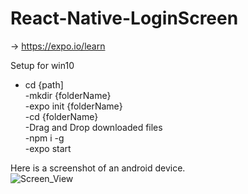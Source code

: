 # React-Native-LoginScreen
-> https://expo.io/learn

Setup for win10  
- cd {path]  
-mkdir {folderName}  
-expo init {folderName}  
-cd {folderName}  
-Drag and Drop downloaded files  
-npm i -g  
-expo start  
  
Here is a screenshot of an android device.  
![Screen_View](https://user-images.githubusercontent.com/49004855/87512557-e5fe0e80-c67f-11ea-8936-61097da111f1.jpg)
